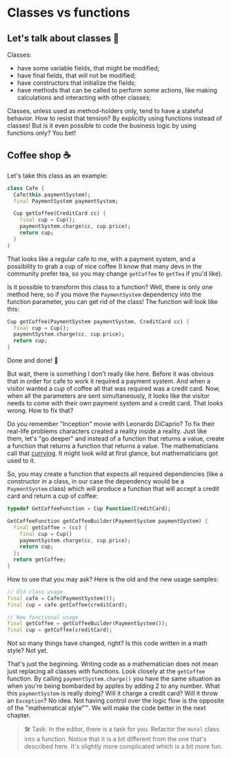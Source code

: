 # Classes vs functions

## Let's talk about classes 🧱

Classes:
* have some variable fields, that might be modified;
* have final fields, that will not be modified;
* have constructors that initialize the fields;
* have methods that can be called to perform some actions, like making calculations and interacting with other classes;

Classes, unless used as method-holders only, tend to have a stateful behavior. How to resist that tension? By explicitly using functions instead of classes! But is it even possible to code the business logic by using functions only? You bet!

## Coffee shop ☕️

Let's take this class as an example:
```dart
class Cafe {
  Cafe(this.paymentSystem);
  final PaymentSystem paymentSystem;

  Cup getCoffee(CreditCard cc) {
    final cup = Cup();
    paymentSystem.charge(cc, cup.price);
    return cup;
  }
}
```

That looks like a regular cafe to me, with a payment system, and a possibility to grab a cup of nice coffee (I know that many devs in the community prefer tea, so you may change `getCoffee` to `getTea` if you'd like).

Is it possible to transform this class to a function? Well, there is only one method here, so if you move the `PaymentSystem` dependency into the function parameter, you can get rid of the class! The function will look like this:
```dart
Cup getCoffee(PaymentSystem paymentSystem, CreditCard cc) {
  final cup = Cup();
  paymentSystem.charge(cc, cup.price);
  return cup; 
}
```

Done and done! 🎉 

But wait, there is something I don't really like here. Before it was obvious that in order for cafe to work it required a payment system. And when a visitor wanted a cup of coffee all that was required was a credit card. Now, when all the parameters are sent simultaneously, it looks like the visitor needs to come with their own payment system and a credit card. That looks wrong. How to fix that?

Do you remember "Inception" movie with Leonardo DiCaprio? To fix their real-life problems characters created a reality inside a reality. Just like them, let's "go deeper" and instead of a function that returns a value, create a function that returns a function that returns a value. The mathematicians call that [currying](https://en.wikipedia.org/wiki/Currying). It might look wild at first glance, but mathematicians got used to it.

So, you may create a function that expects all required dependencies (like a constructor in a class, in our case the dependency would be a `PaymentSystem` class) which will produce a function that will accept a credit card and return a cup of coffee:
```dart
typedef GetCoffeeFunction = Cup Function(CreditCard);

GetCoffeeFunction getCoffeeBuilder(PaymentSystem paymentSystem) {
  final getCoffee = (cc) {
    final cup = Cup()
    paymentSystem.charge(cc, cup.price);
    return cup; 
  };
  return getCoffee;
}
```

How to use that you may ask? Here is the old and the new usage samples:
```dart
// Old class usage
final cafe = Cafe(PaymentSystem());
final cup = cafe.getCoffee(creditCard);

// New functional usage
final getCoffee = getCoffeeBuilder(PaymentSystem());
final cup = getCoffee(creditCard);
```

Not so many things have changed, right? Is this code written in a math style? Not yet.

That's just the beginning. Writing code as a mathematician does not mean just replacing all classes with functions. Look closely at the `getCoffee` function. By calling `paymentSystem.charge()` you have the same situation as when you're being bombarded by apples by adding 2 to any number. What this `paymentSystem` is really doing? Will it charge a credit card? Will it throw an `Exception`? No idea. Not having control over the logic flow is the opposite of the "mathematical style"™️. We will make the code better in the next chapter. 

> 🛠 Task: In the editor, there is a task for you. Refactor the `Hotel` class into a function. Notice that it is a bit different from the one that's described here. It's slightly more complicated which is a bit more fun.